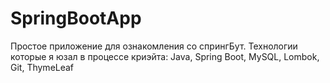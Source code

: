 # SpringBootApp
Простое приложение для ознакомления со спрингБут. Технологии которые я юзал в процессе криэйта: Java, Spring Boot, MySQL, Lombok, Git, ThymeLeaf

